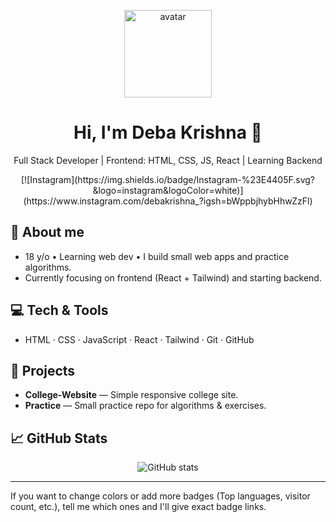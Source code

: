 <p align="center">
  <img src="https://github.com/deba-krishna.png" width="140" alt="avatar" />
</p>

<h1 align="center">Hi, I'm Deba Krishna 👋</h1>
<p align="center">Full Stack Developer | Frontend: HTML, CSS, JS, React | Learning Backend</p>

<p align="center">
  <!-- Social badges -->
  [![Instagram](https://img.shields.io/badge/Instagram-%23E4405F.svg?&logo=instagram&logoColor=white)](https://www.instagram.com/debakrishna_?igsh=bWppbjhybHhwZzFl)
</p>

## 🔭 About me
- 18 y/o • Learning web dev • I build small web apps and practice algorithms.
- Currently focusing on frontend (React + Tailwind) and starting backend.

## 💻 Tech & Tools
- HTML · CSS · JavaScript · React · Tailwind · Git · GitHub

## 📂 Projects
- **College-Website** — Simple responsive college site.  
- **Practice** — Small practice repo for algorithms & exercises.

## 📈 GitHub Stats
<p align="center">
  <img src="https://github-readme-stats.vercel.app/api?username=deba-krishna&show_icons=true&hide_title=true" alt="GitHub stats" />
</p>

---

If you want to change colors or add more badges (Top languages, visitor count, etc.), tell me which ones and I'll give exact badge links.
